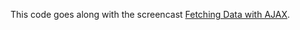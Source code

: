 This code goes along with the screencast [Fetching Data with AJAX](https://www.youtube.com/watch?v=9E9qtNg5V2I).
